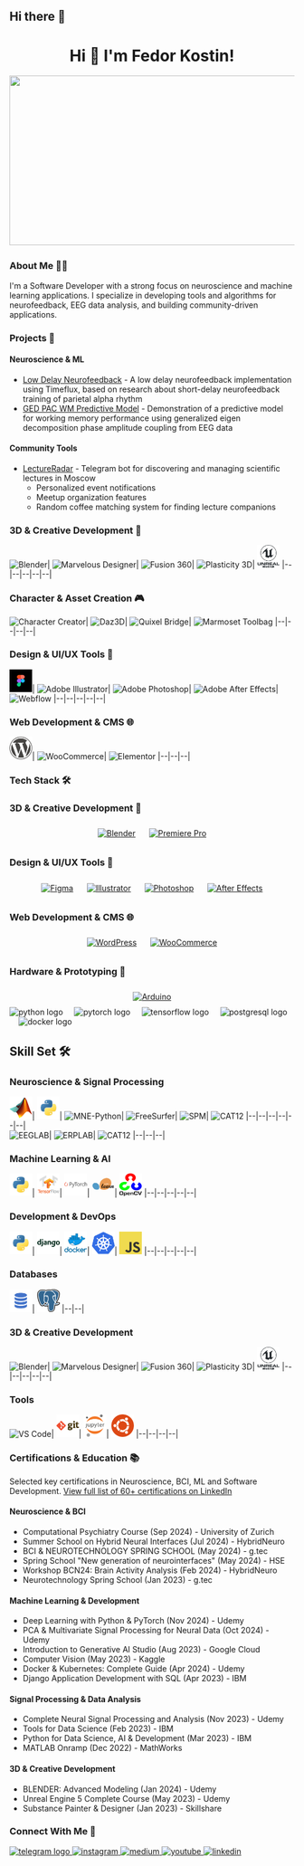 ## Hi there 👋
<h1 align="center">Hi 👋 I'm Fedor Kostin!</h1>

<div align="center">
  <img height="300" width="600" src="https://user-images.githubusercontent.com/74038190/225813708-98b745f2-7d22-48cf-9150-083f1b00d6c9.gif"  />
</div>

### About Me 👨‍💻
I'm a Software Developer with a strong focus on neuroscience and machine learning applications. I specialize in developing tools and algorithms for neurofeedback, EEG data analysis, and building community-driven applications.

### Projects 🚀

#### Neuroscience & ML
- [Low Delay Neurofeedback](https://github.com/zavesone/lowdelay_neurofeedback_timeflux) - A low delay neurofeedback implementation using Timeflux, based on research about short-delay neurofeedback training of parietal alpha rhythm
- [GED PAC WM Predictive Model](https://github.com/zavesone/GED_PAC_WM_PREDICTIVE_MODEL) - Demonstration of a predictive model for working memory performance using generalized eigen decomposition phase amplitude coupling from EEG data

#### Community Tools
- [LectureRadar](https://github.com/zavesone/LectureRadar) - Telegram bot for discovering and managing scientific lectures in Moscow
  - Personalized event notifications
  - Meetup organization features
  - Random coffee matching system for finding lecture companions
### 3D & Creative Development 🎨
<div>
<img title="Blender" alt="Blender" width="40px" src="https://e7.pngegg.com/pngimages/770/966/png-clipart-blender-computer-icons-rendering-blender-3d-computer-graphics-text-thumbnail.png">|
<img title="Marvelous Designer" alt="Marvelous Designer" width="40px" src="https://support.marvelousdesigner.com/hc/theming_assets/01J280C7WE5WYCZGW5WAKTTTTE">|
<img title="Fusion 360" alt="Fusion 360" width="40px" src="https://encrypted-tbn0.gstatic.com/images?q=tbn:ANd9GcQN2yxzG0JIBVseZxj_txANPm613q0glC7gmA&s">|
<img title="Plasticity 3D" alt="Plasticity 3D" width="40px" src="https://www.plasticity.xyz/_next/image?url=%2F_next%2Fstatic%2Fmedia%2Ficon_256x256.09a58ec3.png&w=640&q=75">|
<img title="Unreal Engine" alt="Unreal Engine" width="40px" src="https://raw.githubusercontent.com/github/explore/master/topics/unreal-engine/unreal-engine.png">
|--|--|--|--|--|
</div>

### Character & Asset Creation 🎮
<div>
<img title="Character Creator" alt="Character Creator" width="40px" src="https://encrypted-tbn0.gstatic.com/images?q=tbn:ANd9GcTMujCNXoTCb3iEf71DNy4JGIRaAUV4Oj9WjzWrkxyx41WPpvah3k3yuxhMOKhN7e2BCeM&usqp=CAU">|
<img title="Daz3D" alt="Daz3D" width="40px" src="https://encrypted-tbn0.gstatic.com/images?q=tbn:ANd9GcTG6Vebr1sdw1COR2N5bZGLZHUCHYzfKWNQGA&s">|
<img title="Quixel Bridge" alt="Quixel Bridge" width="40px" src="https://logosandtypes.com/wp-content/uploads/2020/08/quixel.png">|
<img title="Marmoset Toolbag" alt="Marmoset Toolbag" width="40px" src="https://marmoset.co/wp-content/uploads/2016/11/marmoset_logos.png">
|--|--|--|--|
</div>

### Design & UI/UX Tools 🎯
<div>
<img title="Figma" alt="Figma" width="40px" src="https://raw.githubusercontent.com/github/explore/master/topics/figma/figma.png">|
<img title="Adobe Illustrator" alt="Adobe Illustrator" width="40px" src="https://profilinator.rishav.dev/skills-assets/adobe_illustrator-icon.svg">|
<img title="Adobe Photoshop" alt="Adobe Photoshop" width="40px" src="https://profilinator.rishav.dev/skills-assets/photoshop-plain.svg">|
<img title="Adobe After Effects" alt="Adobe After Effects" width="40px" src="https://profilinator.rishav.dev/skills-assets/aftereffects.png">|
<img title="Webflow" alt="Webflow" width="40px" src="https://encrypted-tbn0.gstatic.com/images?q=tbn:ANd9GcSn084NFbQzbGskEWG966ifl9UB8eFqtmxxfQ&s">
|--|--|--|--|--|
</div>

### Web Development & CMS 🌐
<div>
<img title="WordPress" alt="WordPress" width="40px" src="https://raw.githubusercontent.com/github/explore/master/topics/wordpress/wordpress.png">|
<img title="WooCommerce" alt="WooCommerce" width="40px" src="https://profilinator.rishav.dev/skills-assets/woocommerce.png">|
<img title="Elementor" alt="Elementor" width="40px" src="https://e7.pngegg.com/pngimages/253/553/png-clipart-elementor-logo-thumbnail-tech-companies-thumbnail.png">
|--|--|--|
</div>

### Tech Stack 🛠

### 3D & Creative Development 🎨
<div align="center">
<a href="https://www.blender.org/" target="_blank"><img style="margin: 10px" src="https://profilinator.rishav.dev/skills-assets/blender_community_badge_white.svg" alt="Blender" height="50" /></a>
<a href="https://www.adobe.com/in/products/premiere.html" target="_blank"><img style="margin: 10px" src="https://profilinator.rishav.dev/skills-assets/adobepremierepro.png" alt="Premiere Pro" height="50" /></a>
</div>

### Design & UI/UX Tools 🎯
<div align="center">
<a href="https://www.figma.com/" target="_blank"><img style="margin: 10px" src="https://profilinator.rishav.dev/skills-assets/figma-icon.svg" alt="Figma" height="50" /></a>
<a href="https://www.adobe.com/in/products/illustrator.html" target="_blank"><img style="margin: 10px" src="https://profilinator.rishav.dev/skills-assets/adobe_illustrator-icon.svg" alt="Illustrator" height="50" /></a>
<a href="https://www.adobe.com/in/products/photoshop.html" target="_blank"><img style="margin: 10px" src="https://profilinator.rishav.dev/skills-assets/photoshop-plain.svg" alt="Photoshop" height="50" /></a>
<a href="https://www.adobe.com/in/products/aftereffects.html" target="_blank"><img style="margin: 10px" src="https://profilinator.rishav.dev/skills-assets/aftereffects.png" alt="After Effects" height="50" /></a>
</div>

### Web Development & CMS 🌐
<div align="center">
<a href="https://wordpress.com/" target="_blank"><img style="margin: 10px" src="https://profilinator.rishav.dev/skills-assets/wordpress.png" alt="WordPress" height="50" /></a>
<a href="https://woocommerce.com/" target="_blank"><img style="margin: 10px" src="https://profilinator.rishav.dev/skills-assets/woocommerce.png" alt="WooCommerce" height="50" /></a>
</div>

### Hardware & Prototyping 🔧
<div align="center">
<a href="https://www.arduino.cc/" target="_blank"><img style="margin: 10px" src="https://profilinator.rishav.dev/skills-assets/arduino.png" alt="Arduino" height="50" /></a>
</div>

<div align="left">
  <img src="https://skillicons.dev/icons?i=py" height="40" alt="python logo"  />
  <img width="12" />
  <img src="https://skillicons.dev/icons?i=pytorch" height="40" alt="pytorch logo"  />
  <img width="12" />
  <img src="https://skillicons.dev/icons?i=tensorflow" height="40" alt="tensorflow logo"  />
  <img width="12" />
  <img src="https://skillicons.dev/icons?i=postgres" height="40" alt="postgresql logo"  />
  <img width="12" />
  <img src="https://skillicons.dev/icons?i=docker" height="40" alt="docker logo"  />
</div>

## Skill Set 🛠️



### Neuroscience & Signal Processing
<div>
<img title="MATLAB" alt="MATLAB" width="40px" src="https://raw.githubusercontent.com/github/explore/master/topics/matlab/matlab.png">|
<img title="Python" alt="Python" width="40px" src="https://raw.githubusercontent.com/github/explore/master/topics/python/python.png">|
<img title="MNE-Python" alt="MNE-Python" width="40px" src="https://mne.tools/stable/_static/mne_logo.svg">|
<img title="FreeSurfer" alt="FreeSurfer" width="40px" src="https://nmmitools.org/wp-content/uploads/2019/05/freesurfer-logo.png">|
<img title="SPM" alt="SPM" width="40px" src="https://www.fil.ion.ucl.ac.uk/spm/images/spm12.png">|
<img title="CAT12" alt="CAT12" width="40px" src="https://neuro-jena.github.io/favicon.ico">
|--|--|--|--|--|--|
</div>

<div>
<img title="EEGLAB" alt="EEGLAB" width="40px" src="https://yt3.googleusercontent.com/ytc/AIdro_lYY3SG7hkqYHP9toMys-WXbxR1LIaj6H3qZkoisQIZMQ=s160-c-k-c0x00ffffff-no-rj">|
<img title="ERPLAB" alt="ERPLAB" width="40px" src="https://encrypted-tbn0.gstatic.com/images?q=tbn:ANd9GcR6CHNedDGueM-KtLUC-epPnIdJiyQlVJ7rpy37XBm-et20DlA4">|
<img title="CAT12" alt="CAT12" width="40px" src="https://neuro-jena.github.io/favicon.ico">
|--|--|--|
</div>

### Machine Learning & AI
<div>
<img title="Python" alt="Python" width="40px" src="https://raw.githubusercontent.com/github/explore/master/topics/python/python.png">|
<img title="TensorFlow" alt="TensorFlow" width="40px" src="https://raw.githubusercontent.com/github/explore/master/topics/tensorflow/tensorflow.png">|
<img title="PyTorch" alt="PyTorch" width="40px" src="https://raw.githubusercontent.com/github/explore/master/topics/pytorch/pytorch.png">|
<img title="Scikit-Learn" alt="Scikit Learn" width="40px" src="https://raw.githubusercontent.com/github/explore/master/topics/scikit-learn/scikit-learn.png">|
<img title="OpenCV" alt="OpenCV" width="40px" src="https://raw.githubusercontent.com/github/explore/master/topics/opencv/opencv.png">
|--|--|--|--|--|
</div>

### Development & DevOps
<div>
<img title="Python" alt="Python" width="40px" src="https://raw.githubusercontent.com/github/explore/master/topics/python/python.png">|
<img title="Django" alt="Django" width="40px" src="https://raw.githubusercontent.com/github/explore/master/topics/django/django.png">|
<img title="Docker" alt="Docker" width="40px" src="https://raw.githubusercontent.com/github/explore/master/topics/docker/docker.png">|
<img title="Kubernetes" alt="Kubernetes" width="40px" src="https://raw.githubusercontent.com/github/explore/main/topics/kubernetes/kubernetes.png">|
<img alt="JS" title="JavaScript" width="40px" src="https://raw.githubusercontent.com/github/explore/master/topics/javascript/javascript.png">
|--|--|--|--|--|
</div>

### Databases
<div>
<img title="SQL" alt="SQL" width="40px" src="https://raw.githubusercontent.com/github/explore/master/topics/sql/sql.png">|
<img title="PostgreSQL" alt="PostgreSQL" width="40px" src="https://raw.githubusercontent.com/github/explore/master/topics/postgresql/postgresql.png">
|--|--|
</div>



### 3D & Creative Development
<div>
<img title="Blender" alt="Blender" width="40px" src="https://e7.pngegg.com/pngimages/770/966/png-clipart-blender-computer-icons-rendering-blender-3d-computer-graphics-text-thumbnail.png">|
<img title="Marvelous Designer" alt="Marvelous Designer" width="40px" src="https://media.licdn.com/dms/image/v2/D4D0BAQFuCRUX5C2UwQ/company-logo_200_200/company-logo_200_200/0/1689626196097/marvelous_designer_logo?e=2147483647&v=beta&t=C6rFMuCsxlkLIzIVPkgYhpL8e-8VUDUctC_mLbJcU1w">|
<img title="Fusion 360" alt="Fusion 360" width="40px" src="https://encrypted-tbn0.gstatic.com/images?q=tbn:ANd9GcQN2yxzG0JIBVseZxj_txANPm613q0glC7gmA&s">|
<img title="Plasticity 3D" alt="Plasticity 3D" width="40px" src="https://www.plasticity.xyz/_next/image?url=%2F_next%2Fstatic%2Fmedia%2Ficon_256x256.09a58ec3.png&w=640&q=75">|
<img title="Unreal Engine" alt="Unreal Engine" width="40px" src="https://raw.githubusercontent.com/github/explore/master/topics/unreal-engine/unreal-engine.png">
|--|--|--|--|--|
</div>

### Tools
<div>
<img title="VS Code" alt="VS Code" width="40px" src="https://img.icons8.com/fluent/48/000000/visual-studio-code-2019.png">|
<img title="git" alt="git" width="40px" src="https://raw.githubusercontent.com/github/explore/master/topics/git/git.png">|
<img title="Jupyter Notebook" alt="Jupyter" width="40px" src="https://raw.githubusercontent.com/github/explore/master/topics/jupyter-notebook/jupyter-notebook.png">|
<img title="Ubuntu" alt="Ubuntu" width="40px" src="https://raw.githubusercontent.com/github/explore/master/topics/ubuntu/ubuntu.png">
|--|--|--|--|
</div>



### Certifications & Education 📚
Selected key certifications in Neuroscience, BCI, ML and Software Development. 
[View full list of 60+ certifications on LinkedIn](https://www.linkedin.com/in/fedor-kostin-611525228/details/certifications/)

#### Neuroscience & BCI
- Computational Psychiatry Course (Sep 2024) - University of Zurich
- Summer School on Hybrid Neural Interfaces (Jul 2024) - HybridNeuro
- BCI & NEUROTECHNOLOGY SPRING SCHOOL (May 2024) - g.tec
- Spring School "New generation of neurointerfaces" (May 2024) - HSE
- Workshop BCN24: Brain Activity Analysis (Feb 2024) - HybridNeuro
- Neurotechnology Spring School (Jan 2023) - g.tec

#### Machine Learning & Development
- Deep Learning with Python & PyTorch (Nov 2024) - Udemy
- PCA & Multivariate Signal Processing for Neural Data (Oct 2024) - Udemy
- Introduction to Generative AI Studio (Aug 2023) - Google Cloud
- Computer Vision (May 2023) - Kaggle
- Docker & Kubernetes: Complete Guide (Apr 2024) - Udemy
- Django Application Development with SQL (Apr 2023) - IBM

#### Signal Processing & Data Analysis
- Complete Neural Signal Processing and Analysis (Nov 2023) - Udemy
- Tools for Data Science (Feb 2023) - IBM
- Python for Data Science, AI & Development (Mar 2023) - IBM
- MATLAB Onramp (Dec 2022) - MathWorks

#### 3D & Creative Development
- BLENDER: Advanced Modeling (Jan 2024) - Udemy
- Unreal Engine 5 Complete Course (May 2023) - Udemy
- Substance Painter & Designer (Jan 2023) - Skillshare

### Connect With Me 🤝
<div align="left">
  <a href="https://t.me/mr_zaves" target="_blank">
    <img src="https://img.shields.io/static/v1?message=Telegram&logo=telegram&label=&color=2CA5E0&logoColor=white&labelColor=&style=for-the-badge" height="28" alt="telegram logo" style="margin-bottom: 5px;" />
  </a>
  <a href="https://instagram.com/mr.zaves/" target="_blank">
    <img src=https://img.shields.io/badge/instagram-%23000000.svg?&style=for-the-badge&logo=instagram&logoColor=white alt=instagram height="28" style="margin-bottom: 5px;" />
  </a>
  <a href="https://medium.com/@fedor3016" target="_blank">
    <img src=https://img.shields.io/badge/medium-%23292929.svg?&style=for-the-badge&logo=medium&logoColor=white alt=medium height="28" style="margin-bottom: 5px;" />
  </a>
  <a href="https://www.youtube.com/@FedorKostin-qo6nj" target="_blank">
    <img src=https://img.shields.io/badge/youtube-%23EE4831.svg?&style=for-the-badge&logo=youtube&logoColor=white alt=youtube height="28" style="margin-bottom: 5px;" />
  </a>
  <a href="https://www.linkedin.com/in/fedor-kostin-611525228/" target="_blank">
    <img src=https://img.shields.io/badge/linkedin-%231E77B5.svg?&style=for-the-badge&logo=linkedin&logoColor=white alt=linkedin height="28" style="margin-bottom: 5px;" />
  </a>
</div>


<!--
**zavesone/zavesone** is a ✨ _special_ ✨ repository because its `README.md` (this file) appears on your GitHub profile.
